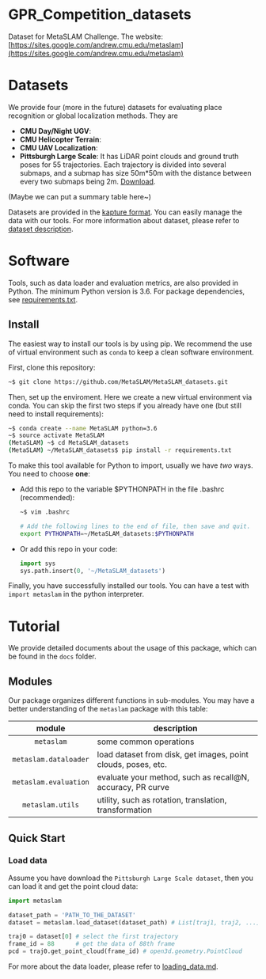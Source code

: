 # GPR_Competition_datasets
Dataset for MetaSLAM Challenge. The website: [https://sites.google.com/andrew.cmu.edu/metaslam](https://sites.google.com/andrew.cmu.edu/metaslam)

# Datasets
We provide four (more in the future) datasets for evaluating place recognition or global localization methods. They are
- **CMU Day/Night UGV**: 
- **CMU Helicopter Terrain**:
- **CMU UAV Localization**:
- **Pittsburgh Large Scale**: It has LiDAR point clouds and ground truth poses for 55 trajectories. Each trajectory is divided into several submaps, and a submap has size 50m*50m with the distance between every two submaps being 2m. [Download](https://xxxx).

(Maybe we can put a summary table here~)

Datasets are provided in the [kapture format](https://github.com/naver/kapture). You can easily manage the data with our tools. For more information about dataset, please refer to [dataset description](./docs/dataset_description.md).


# Software
Tools, such as data loader and evaluation metrics, are also provided in Python. The minimum Python version is 3.6. For package dependencies, see [requirements.txt](./requirements.txt).

## Install
The easiest way to install our tools is by using pip. We recommend the use of virtual environment such as `conda` to keep a clean software environment.

First, clone this repository:
```bash
~$ git clone https://github.com/MetaSLAM/MetaSLAM_datasets.git
```

Then, set up the enviroment. Here we create a new virtual environment via conda. You can skip the first two steps if you already have one (but still need to install requirements):
```bash
~$ conda create --name MetaSLAM python=3.6
~$ source activate MetaSLAM
(MetaSLAM) ~$ cd MetaSLAM_datasets
(MetaSLAM) ~/MetaSLAM_datasets$ pip install -r requirements.txt
```

To make this tool available for Python to import, usually we have *two* ways. You need to choose **one**:
- Add this repo to the variable $PYTHONPATH in the file .bashrc (recommended):
    ```bash
    ~$ vim .bashrc

    # Add the following lines to the end of file, then save and quit.
    export PYTHONPATH=~/MetaSLAM_datasets:$PYTHONPATH
    ```
- Or add this repo in your code:
    ```python
    import sys
    sys.path.insert(0, '~/MetaSLAM_datasets')
    ```

Finally, you have successfully installed our tools. You can have a test with `import metaslam` in the python interpreter.


# Tutorial
We provide detailed documents about the usage of this package, which can be found in the `docs` folder.

## Modules
Our package organizes different functions in sub-modules. You may have a better understanding of the `metaslam` package with this table:

module | description   
:--:   |--
`metaslam`|some common operations
`metaslam.dataloader`|load dataset from disk, get images, point clouds, poses, etc.
`metaslam.evaluation`|evaluate your method, such as recall@N, accuracy, PR curve
`metaslam.utils`|utility, such as rotation, translation, transformation

## Quick Start
### Load data
Assume you have download the `Pittsburgh Large Scale dataset`, then you can load it and get the point cloud data:
```python
import metaslam

dataset_path = 'PATH_TO_THE_DATASET'
dataset = metaslam.load_dataset(dataset_path) # List[traj1, traj2, ...]

traj0 = dataset[0] # select the first trajectory
frame_id = 88      # get the data of 88th frame
pcd = traj0.get_point_cloud(frame_id) # open3d.geometry.PointCloud
```
For more about the data loader, please refer to [loading_data.md](./docs/loading_data.md).
